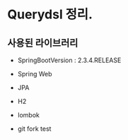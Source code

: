 # Querydsl 정리.

## 사용된 라이브러리

* SpringBootVersion : 2.3.4.RELEASE
* Spring Web
* JPA
* H2
* lombok

* git fork test
